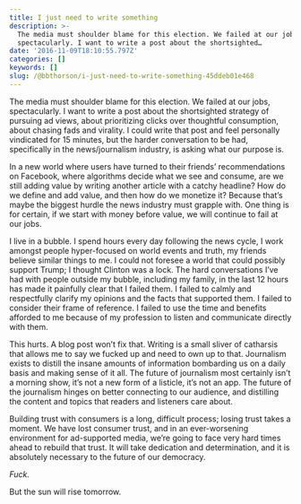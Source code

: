 ```yaml
---
title: I just need to write something
description: >-
  The media must shoulder blame for this election. We failed at our jobs,
  spectacularly. I want to write a post about the shortsighted…
date: '2016-11-09T18:10:55.797Z'
categories: []
keywords: []
slug: /@bbthorson/i-just-need-to-write-something-45ddeb01e468
---
```


The media must shoulder blame for this election. We failed at our jobs, spectacularly. I want to write a post about the shortsighted strategy of pursuing ad views, about prioritizing clicks over thoughtful consumption, about chasing fads and virality. I could write that post and feel personally vindicated for 15 minutes, but the harder conversation to be had, specifically in the news/journalism industry, is asking what our purpose is.

In a new world where users have turned to their friends’ recommendations on Facebook, where algorithms decide what we see and consume, are we still adding value by writing another article with a catchy headline? How do we define and add value, and then how do we monetize it? Because that’s maybe the biggest hurdle the news industry must grapple with. One thing is for certain, if we start with money before value, we will continue to fail at our jobs.

I live in a bubble. I spend hours every day following the news cycle, I work amongst people hyper-focused on world events and truth, my friends believe similar things to me. I could not foresee a world that could possibly support Trump; I thought Clinton was a lock. The hard conversations I’ve had with people outside my bubble, including my family, in the last 12 hours has made it painfully clear that I failed them. I failed to calmly and respectfully clarify my opinions and the facts that supported them. I failed to consider their frame of reference. I failed to use the time and benefits afforded to me because of my profession to listen and communicate directly with them.

This hurts. A blog post won’t fix that. Writing is a small sliver of catharsis that allows me to say we fucked up and need to own up to that. Journalism exists to distill the insane amounts of information bombarding us on a daily basis and making sense of it all. The future of journalism most certainly isn’t a morning show, it’s not a new form of a listicle, it’s not an app. The future of the journalism hinges on better connecting to our audience, and distilling the content and topics that readers and listeners care about.

Building trust with consumers is a long, difficult process; losing trust takes a moment. We have lost consumer trust, and in an ever-worsening environment for ad-supported media, we’re going to face very hard times ahead to rebuild that trust. It will take dedication and determination, and it is absolutely necessary to the future of our democracy.

_Fuck._

But the sun will rise tomorrow.